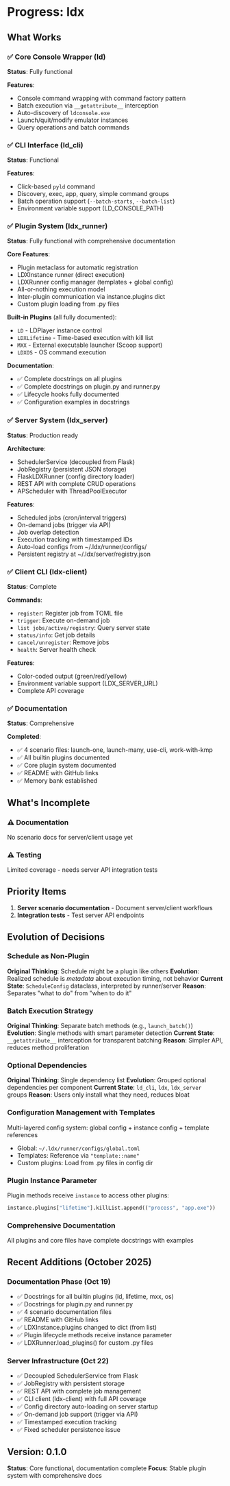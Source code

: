 # Progress: ldx

## What Works

### ✅ Core Console Wrapper (ld)
**Status**: Fully functional

**Features**:
- Console command wrapping with command factory pattern
- Batch execution via `__getattribute__` interception
- Auto-discovery of `ldconsole.exe`
- Launch/quit/modify emulator instances
- Query operations and batch commands

### ✅ CLI Interface (ld_cli)
**Status**: Functional

**Features**:
- Click-based `pyld` command
- Discovery, exec, app, query, simple command groups
- Batch operation support (`--batch-starts`, `--batch-list`)
- Environment variable support (LD_CONSOLE_PATH)

### ✅ Plugin System (ldx_runner)
**Status**: Fully functional with comprehensive documentation

**Core Features**:
- Plugin metaclass for automatic registration
- LDXInstance runner (direct execution)
- LDXRunner config manager (templates + global config)
- All-or-nothing execution model
- Inter-plugin communication via instance.plugins dict
- Custom plugin loading from .py files

**Built-in Plugins** (all fully documented):
- `LD` - LDPlayer instance control
- `LDXLifetime` - Time-based execution with kill list
- `MXX` - External executable launcher (Scoop support)
- `LDXOS` - OS command execution

**Documentation**:
- ✅ Complete docstrings on all plugins
- ✅ Complete docstrings on plugin.py and runner.py
- ✅ Lifecycle hooks fully documented
- ✅ Configuration examples in docstrings

### ✅ Server System (ldx_server)
**Status**: Production ready

**Architecture**:
- SchedulerService (decoupled from Flask)
- JobRegistry (persistent JSON storage)
- FlaskLDXRunner (config directory loader)
- REST API with complete CRUD operations
- APScheduler with ThreadPoolExecutor

**Features**:
- Scheduled jobs (cron/interval triggers)
- On-demand jobs (trigger via API)
- Job overlap detection
- Execution tracking with timestamped IDs
- Auto-load configs from ~/.ldx/runner/configs/
- Persistent registry at ~/.ldx/server/registry.json

### ✅ Client CLI (ldx-client)
**Status**: Complete

**Commands**:
- `register`: Register job from TOML file
- `trigger`: Execute on-demand job
- `list jobs/active/registry`: Query server state
- `status/info`: Get job details
- `cancel/unregister`: Remove jobs
- `health`: Server health check

**Features**:
- Color-coded output (green/red/yellow)
- Environment variable support (LDX_SERVER_URL)
- Complete API coverage

### ✅ Documentation
**Status**: Comprehensive

**Completed**:
- ✅ 4 scenario files: launch-one, launch-many, use-cli, work-with-kmp
- ✅ All builtin plugins documented
- ✅ Core plugin system documented
- ✅ README with GitHub links
- ✅ Memory bank established

## What's Incomplete

### ⚠️ Documentation
No scenario docs for server/client usage yet

### ⚠️ Testing
Limited coverage - needs server API integration tests

## Priority Items

1. **Server scenario documentation** - Document server/client workflows
2. **Integration tests** - Test server API endpoints

## Evolution of Decisions

### Schedule as Non-Plugin
**Original Thinking**: Schedule might be a plugin like others
**Evolution**: Realized schedule is *metadata* about execution timing, not behavior
**Current State**: `ScheduleConfig` dataclass, interpreted by runner/server
**Reason**: Separates "what to do" from "when to do it"

### Batch Execution Strategy
**Original Thinking**: Separate batch methods (e.g., `launch_batch()`)
**Evolution**: Single methods with smart parameter detection
**Current State**: `__getattribute__` interception for transparent batching
**Reason**: Simpler API, reduces method proliferation

### Optional Dependencies
**Original Thinking**: Single dependency list
**Evolution**: Grouped optional dependencies per component
**Current State**: `ld_cli`, `ldx`, `ldx_server` groups
**Reason**: Users only install what they need, reduces bloat

### Configuration Management with Templates
Multi-layered config system: global config + instance config + template references
- Global: `~/.ldx/runner/configs/global.toml`
- Templates: Reference via `"template::name"`
- Custom plugins: Load from .py files in config dir

### Plugin Instance Parameter
Plugin methods receive `instance` to access other plugins:
```python
instance.plugins["lifetime"].killList.append(("process", "app.exe"))
```

### Comprehensive Documentation
All plugins and core files have complete docstrings with examples

## Recent Additions (October 2025)

### Documentation Phase (Oct 19)
- ✅ Docstrings for all builtin plugins (ld, lifetime, mxx, os)
- ✅ Docstrings for plugin.py and runner.py
- ✅ 4 scenario documentation files
- ✅ README with GitHub links
- ✅ LDXInstance.plugins changed to dict (from list)
- ✅ Plugin lifecycle methods receive instance parameter
- ✅ LDXRunner.load_plugins() for custom .py files

### Server Infrastructure (Oct 22)
- ✅ Decoupled SchedulerService from Flask
- ✅ JobRegistry with persistent storage
- ✅ REST API with complete job management
- ✅ CLI client (ldx-client) with full API coverage
- ✅ Config directory auto-loading on server startup
- ✅ On-demand job support (trigger via API)
- ✅ Timestamped execution tracking
- ✅ Fixed scheduler persistence issue

## Version: 0.1.0
**Status**: Core functional, documentation complete
**Focus**: Stable plugin system with comprehensive docs

